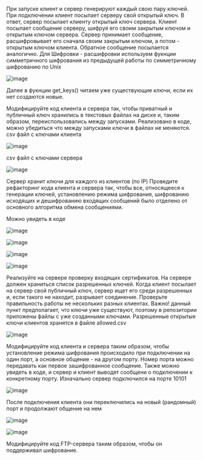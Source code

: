При запуске клиент и сервер генерируют каждый свою пару ключей.
При подключении клиент посылает серверу свой открытый ключ.
В ответ, сервер посылает клиенту открытый ключ сервера.
Клиент посылает сообщение серверу, шифруя его своим закрытым ключом и открытым ключом сервера.
Сервер принимает сообщение, расшифровывает его сначала своим закрытым ключом, а потом - открытым ключом клиента.
Обратное сообщение посылается аналогично.
Для Шифровки - расшифровки используем фукнции симметричного шифрования из предыдущей работы по симметричному шифрованию по Unix

![image](https://user-images.githubusercontent.com/70681104/146678811-67022382-1221-44c3-abe1-3ae34b4c7544.png)

Далее в фукнции get_keys() читаем уже существующие ключи, если их нет создаются новые.

Модифицируйте код клиента и сервера так, чтобы приватный и публичный ключ хранились в текстовых файлах на диске и, таким образом, переиспользовались между запусками.
Реализовано в коде, можно убедиться что между запусками ключи в файлах не меняются.
csv файл с ключами клиента

![image](https://user-images.githubusercontent.com/70681104/146678881-ab38389b-fdb0-4955-8dc7-e5ae8d8eb941.png)

csv файл с ключами сервера

![image](https://user-images.githubusercontent.com/70681104/146678906-ca346fc0-c61d-4b08-85d7-1ed783f60547.png)

Сервер хранит ключи для каждого из клиентов (по IP)
Проведите рефакторинг кода клиента и сервера так, чтобы все, относящееся к генерации ключей, установлению режима шифрования, шифрованию исходящих и дешифрованию входящих сообщений было отделено от основного алгоритма обмена сообщениями.

Можно увидеть в коде

![image](https://user-images.githubusercontent.com/70681104/146679001-cfa81f7c-a032-43c8-8a3f-e1650ee337f5.png)

![image](https://user-images.githubusercontent.com/70681104/146679018-4bfaeb9b-781e-44e6-8fe5-413fb35b28fb.png)

![image](https://user-images.githubusercontent.com/70681104/146679032-e695697d-2fc0-43a9-8bfe-5df33df736df.png)

![image](https://user-images.githubusercontent.com/70681104/146679040-dc5a1bdd-b67f-4a66-bebb-b3d17d2600b1.png)

Реализуйте на сервере проверку входящих сертификатов. На сервере должен храниться список разрешенных ключей. Когда клиент посылает на сервер свой публичный ключ, сервер ищет его среди разрешенных и, если такого не находит, разрывает соединение. Проверьте правильность работы не нескольких разных клиентах.
Важно! данный пункт предполагает, что ключи уже существуют, поэтому в репозитории приложены файлы с уже созданными ключами.
Разрешенные открытые ключи клиентов хранятся в файле allowed.csv

![image](https://user-images.githubusercontent.com/70681104/146679352-30b1f341-6732-4810-9882-aaa3941d4f41.png)

Модифицируйте код клиента и сервера таким образом, чтобы установление режима шифрования происходило при подключении на один порт, а основное общение - на другом порту. Номер порта можно передавать как первое зашифрованное сообщение.
Также можно увидеть в коде, и сервер и клиент выводят сообщени о подключении к конкретному порту.
Изначально сервер подключился на порте 10101

![image](https://user-images.githubusercontent.com/58771506/143403841-ae735545-5e4c-4134-9883-71ae574ee61e.png)

После подключения клиента они переключились на новый (рандомный) порт и продолжают общение на нем

![image](https://user-images.githubusercontent.com/58771506/143403937-6a09172e-c151-4d62-a873-7fb18709d689.png)

![image](https://user-images.githubusercontent.com/58771506/143404003-073b7d7d-5269-4717-9295-5a58a5c0fbf4.png)

Модифицируйте код FTP-сервера таким образом, чтобы он поддерживал шифрование.
